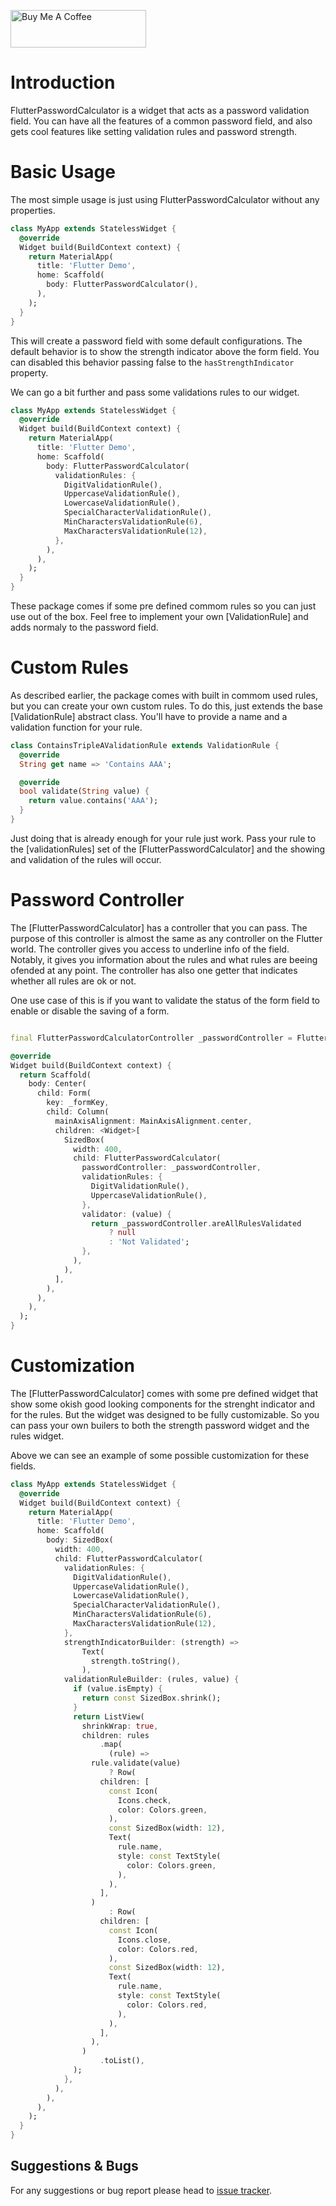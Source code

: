 <a href="https://www.buymeacoffee.com/kayson" target="_blank"><img src="https://cdn.buymeacoffee.com/buttons/v2/default-yellow.png" alt="Buy Me A Coffee" style="height: 60px !important;width: 217px !important;" ></a>

# Introduction

FlutterPasswordCalculator is a widget that acts as a password validation field. You can have all the
features of a common password field, and also gets cool features like setting validation rules and
password strength.

# Basic Usage

The most simple usage is just using FlutterPasswordCalculator without any properties.

```dart
class MyApp extends StatelessWidget {
  @override
  Widget build(BuildContext context) {
    return MaterialApp(
      title: 'Flutter Demo',
      home: Scaffold(
        body: FlutterPasswordCalculator(),
      ),
    );
  }
}
```

This will create a password field with some default configurations. The default behavior is to show
the strength indicator above the form field. You can disabled this behavior passing false to
the `hasStrengthIndicator` property.

We can go a bit further and pass some validations rules to our widget.

```dart
class MyApp extends StatelessWidget {
  @override
  Widget build(BuildContext context) {
    return MaterialApp(
      title: 'Flutter Demo',
      home: Scaffold(
        body: FlutterPasswordCalculator(
          validationRules: {
            DigitValidationRule(),
            UppercaseValidationRule(),
            LowercaseValidationRule(),
            SpecialCharacterValidationRule(),
            MinCharactersValidationRule(6),
            MaxCharactersValidationRule(12),
          },
        ),
      ),
    );
  }
}
```

These package comes if some pre defined commom rules so you can just use out of the box. Feel free
to implement your own [ValidationRule] and adds normaly to the password field.

# Custom Rules

As described earlier, the package comes with built in commom used rules, but you can create your own
custom rules. To do this, just extends the base [ValidationRule] abstract class. You'll have to
provide a name and a validation function for your rule.

```dart
class ContainsTripleAValidationRule extends ValidationRule {
  @override
  String get name => 'Contains AAA';

  @override
  bool validate(String value) {
    return value.contains('AAA');
  }
}
```

Just doing that is already enough for your rule just work. Pass your rule to the [validationRules]
set of the [FlutterPasswordCalculator] and the showing and validation of the rules will occur.

# Password Controller

The [FlutterPasswordCalculator] has a controller that you can pass. The purpose of this controller
is almost the same as any controller on the Flutter world. The controller gives you access to
underline info of the field. Notably, it gives you information about the rules and what rules are
beeing ofended at any point. The controller has also one getter that indicates whether all rules are
ok or not.

One use case of this is if you want to validate the status of the form field to enable or disable
the saving of a form.

```dart

final FlutterPasswordCalculatorController _passwordController = FlutterPasswordCalculatorController();

@override
Widget build(BuildContext context) {
  return Scaffold(
    body: Center(
      child: Form(
        key: _formKey,
        child: Column(
          mainAxisAlignment: MainAxisAlignment.center,
          children: <Widget>[
            SizedBox(
              width: 400,
              child: FlutterPasswordCalculator(
                passwordController: _passwordController,
                validationRules: {
                  DigitValidationRule(),
                  UppercaseValidationRule(),
                },
                validator: (value) {
                  return _passwordController.areAllRulesValidated
                      ? null
                      : 'Not Validated';
                },
              ),
            ),
          ],
        ),
      ),
    ),
  );
}
```

# Customization

The [FlutterPasswordCalculator] comes with some pre defined widget that show some okish good looking
components for the strenght indicator and for the rules. But the widget was designed to be fully
customizable. So you can pass your own builers to both the strength password widget and the rules
widget.

Above we can see an example of some possible customization for these fields.

```dart
class MyApp extends StatelessWidget {
  @override
  Widget build(BuildContext context) {
    return MaterialApp(
      title: 'Flutter Demo',
      home: Scaffold(
        body: SizedBox(
          width: 400,
          child: FlutterPasswordCalculator(
            validationRules: {
              DigitValidationRule(),
              UppercaseValidationRule(),
              LowercaseValidationRule(),
              SpecialCharacterValidationRule(),
              MinCharactersValidationRule(6),
              MaxCharactersValidationRule(12),
            },
            strengthIndicatorBuilder: (strength) =>
                Text(
                  strength.toString(),
                ),
            validationRuleBuilder: (rules, value) {
              if (value.isEmpty) {
                return const SizedBox.shrink();
              }
              return ListView(
                shrinkWrap: true,
                children: rules
                    .map(
                      (rule) =>
                  rule.validate(value)
                      ? Row(
                    children: [
                      const Icon(
                        Icons.check,
                        color: Colors.green,
                      ),
                      const SizedBox(width: 12),
                      Text(
                        rule.name,
                        style: const TextStyle(
                          color: Colors.green,
                        ),
                      ),
                    ],
                  )
                      : Row(
                    children: [
                      const Icon(
                        Icons.close,
                        color: Colors.red,
                      ),
                      const SizedBox(width: 12),
                      Text(
                        rule.name,
                        style: const TextStyle(
                          color: Colors.red,
                        ),
                      ),
                    ],
                  ),
                )
                    .toList(),
              );
            },
          ),
        ),
      ),
    );
  }
}
```

## Suggestions & Bugs

For any suggestions or bug report please head to [issue tracker][tracker].

[tracker]: https://github.com/kayson91/flutter_password_calculator/issues
